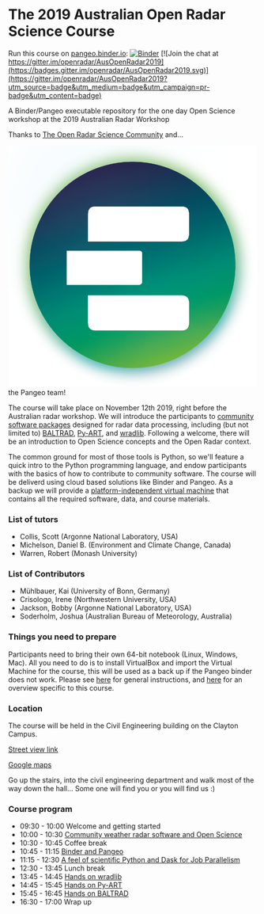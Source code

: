 # The 2019 Australian Open Radar Science Course
Run this course on [pangeo.binder.io](http://binder.pangeo.io/): [![Binder](https://binder.pangeo.io/badge_logo.svg)](https://binder.pangeo.io/v2/gh/openradar/AusOpenRadar2019/master)
[![Join the chat at https://gitter.im/openradar/AusOpenRadar2019](https://badges.gitter.im/openradar/AusOpenRadar2019.svg)](https://gitter.im/openradar/AusOpenRadar2019?utm_source=badge&utm_medium=badge&utm_campaign=pr-badge&utm_content=badge)

A Binder/Pangeo executable repository for the one day Open Science workshop at the 2019 Australian Radar Workshop

Thanks to [The Open Radar Science Community](https://openradarscience.org/) and...

[![](small_e_logo_cropped.png)](https://pangeo.io/)
the Pangeo team!

The course will take place on November 12th 2019, right before the Australian radar workshop. We will introduce the participants to [community software packages](http://openradarscience.org) designed for radar data processing, including (but not limited to) [BALTRAD](http://git.baltrad.eu/), [Py-ART](http://arm-doe.github.io/pyart/), and [wradlib](https://wradlib.org). Following a welcome, there will be an introduction to Open Science concepts and the Open Radar context.


The common ground for most of those tools is Python, so we'll feature a quick intro to the Python programming language, and endow participants with the basics of how to contribute to community software. The course will be deliverd using cloud based solutions like Binder and Pangeo. As a backup we will provide a [platform-independent virtual machine](http://openradarscience.org/vm-docs/) that contains all the required software, data, and course materials. 



### List of tutors
* Collis, Scott (Argonne National Laboratory, USA)
* Michelson, Daniel B. (Environment and Climate Change, Canada)
* Warren, Robert (Monash University)

### List of Contributors

* Mühlbauer, Kai (University of Bonn, Germany)
* Crisologo, Irene (Northwestern University, USA)
* Jackson, Bobby (Argonne National Laboratory, USA)
* Soderholm, Joshua (Australian Bureau of Meteorology, Australia)


### Things you need to prepare
Participants need to bring their own 64-bit notebook (Linux, Windows, Mac). All you need to do is to install VirtualBox and import the Virtual Machine for the course, this will be used as a back up if the Pangeo binder does not work. Please see [here](http://openradarscience.org/vm-docs/) for general instructions, and [here](vm-launch) for an overview specific to this course.

### Location

The course will be held in the Civil Engineering building on the Clayton Campus.

[Street view link](https://www.google.com/maps/@-37.9103787,145.1343858,3a,75y,340.26h,78.64t/data=!3m7!1e1!3m5!1sC5gc_5SwApfRMCs8LKVspg!2e0!6s%2F%2Fgeo3.ggpht.com%2Fcbk%3Fpanoid%3DC5gc_5SwApfRMCs8LKVspg%26output%3Dthumbnail%26cb_client%3Dmaps_sv.tactile.gps%26thumb%3D2%26w%3D203%26h%3D100%26yaw%3D26.947475%26pitch%3D0%26thumbfov%3D100!7i13312!8i6656)

[Google maps](https://www.google.com/maps/place/Monash+University/@-37.9103787,145.1343858,19.03z/data=!4m5!3m4!1s0x6ad66acbf64673b9:0xfaf9b169a587104!8m2!3d-37.9105238!4d145.1362182)

Go up the stairs, into the civil engineering department and walk most of the way down the hall... Some one will find you or you will find us :) 




### Course program
* 09:30 - 10:00 Welcome and getting started
* 10:00 - 10:30 [Community weather radar software and Open Science](overview-openscience)
* 10:30 - 10:45 Coffee break
* 10:45 - 11:15 [Binder and Pangeo](cloud)
* 11:15 - 12:30 [A feel of scientific Python and Dask for Job Parallelism](intro-python)
* 12:30 - 13:45 Lunch break
* 13:45 - 14:45 [Hands on wradlib](wradlib)
* 14:45 - 15:45 [Hands on Py-ART](pyart)
* 15:45 - 16:45 [Hands on BALTRAD](baltrad)
* 16:30 - 17:00 Wrap up
